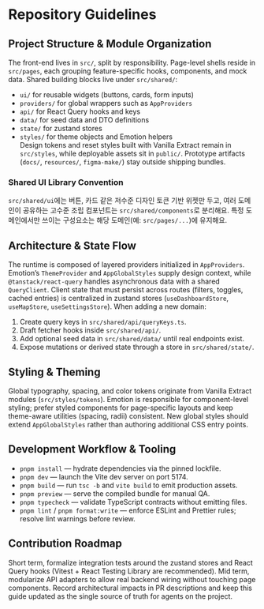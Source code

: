 # Repository Guidelines

## Project Structure & Module Organization

The front-end lives in `src/`, split by responsibility. Page-level shells reside in `src/pages`, each grouping feature-specific hooks, components, and mock data. Shared building blocks live under `src/shared/`:

- `ui/` for reusable widgets (buttons, cards, form inputs)
- `providers/` for global wrappers such as `AppProviders`
- `api/` for React Query hooks and keys
- `data/` for seed data and DTO definitions
- `state/` for zustand stores
- `styles/` for theme objects and Emotion helpers  
  Design tokens and reset styles built with Vanilla Extract remain in `src/styles`, while deployable assets sit in `public/`. Prototype artifacts (`docs/`, `resources/`, `figma-make/`) stay outside shipping bundles.

### Shared UI Library Convention

`src/shared/ui`에는 버튼, 카드 같은 저수준 디자인 토큰 기반 위젯만 두고, 여러 도메인이 공유하는 고수준 조립 컴포넌트는 `src/shared/components`로 분리해요. 특정 도메인에서만 쓰이는 구성요소는 해당 도메인(예: `src/pages/...`)에 유지해요.

## Architecture & State Flow

The runtime is composed of layered providers initialized in `AppProviders`. Emotion’s `ThemeProvider` and `AppGlobalStyles` supply design context, while `@tanstack/react-query` handles asynchronous data with a shared `QueryClient`. Client state that must persist across routes (filters, toggles, cached entries) is centralized in zustand stores (`useDashboardStore`, `useMapStore`, `useSettingsStore`). When adding a new domain:

1. Create query keys in `src/shared/api/queryKeys.ts`.
2. Draft fetcher hooks inside `src/shared/api/`.
3. Add optional seed data in `src/shared/data/` until real endpoints exist.
4. Expose mutations or derived state through a store in `src/shared/state/`.

## Styling & Theming

Global typography, spacing, and color tokens originate from Vanilla Extract modules (`src/styles/tokens`). Emotion is responsible for component-level styling; prefer styled components for page-specific layouts and keep theme-aware utilities (spacing, radii) consistent. New global styles should extend `AppGlobalStyles` rather than authoring additional CSS entry points.

## Development Workflow & Tooling

- `pnpm install` — hydrate dependencies via the pinned lockfile.
- `pnpm dev` — launch the Vite dev server on port 5174.
- `pnpm build` — run `tsc -b` and `vite build` to emit production assets.
- `pnpm preview` — serve the compiled bundle for manual QA.
- `pnpm typecheck` — validate TypeScript contracts without emitting files.
- `pnpm lint` / `pnpm format:write` — enforce ESLint and Prettier rules; resolve lint warnings before review.

## Contribution Roadmap

Short term, formalize integration tests around the zustand stores and React Query hooks (Vitest + React Testing Library are recommended). Mid term, modularize API adapters to allow real backend wiring without touching page components. Record architectural impacts in PR descriptions and keep this guide updated as the single source of truth for agents on the project.

